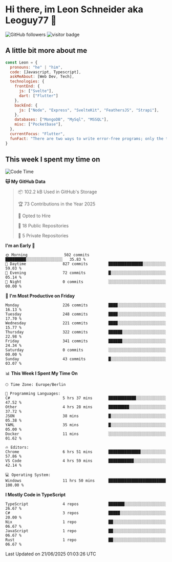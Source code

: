 # Hi there, im Leon Schneider aka Leoguy77 👋

![GitHub followers](https://img.shields.io/github/followers/leoguy77.svg?style=social&label=Followers) ![visitor badge](https://vbr.nathanchung.dev/badge?page_id=Leoguy77)

## A little bit more about me

```javascript
const Leon = {
  pronouns: "he" | "him",
  code: [Javascript, Typescript],
  askMeAbout: [Web Dev, Tech],
  technologies: {
    frontEnd: {
      js: ["Svelte"],
      dart: ["Flutter"]
    },
    backEnd: {
      js: ["Node", "Express", "SvelteKit", "FeathersJS", "Strapi"],
    },
    databases: ["MongoDB", "MySql", "MSSQL"],
    misc: ["Pocketbase"],
  },
  currentFocus: "Flutter",
  funFact: "There are two ways to write error-free programs; only the third one works"
}
```

## This week I spent my time on

<!--START_SECTION:waka-->
![Code Time](http://img.shields.io/badge/Code%20Time-596%20hrs%2056%20mins-blue)

**🐱 My GitHub Data** 

> 📦 102.2 kB Used in GitHub's Storage 
 > 
> 🏆 73 Contributions in the Year 2025
 > 
> 💼 Opted to Hire
 > 
> 📜 18 Public Repositories 
 > 
> 🔑 5 Private Repositories 
 > 
**I'm an Early 🐤** 

```text
🌞 Morning                502 commits         █████████░░░░░░░░░░░░░░░░   35.83 % 
🌆 Daytime                827 commits         ███████████████░░░░░░░░░░   59.03 % 
🌃 Evening                72 commits          █░░░░░░░░░░░░░░░░░░░░░░░░   05.14 % 
🌙 Night                  0 commits           ░░░░░░░░░░░░░░░░░░░░░░░░░   00.00 % 
```
📅 **I'm Most Productive on Friday** 

```text
Monday                   226 commits         ████░░░░░░░░░░░░░░░░░░░░░   16.13 % 
Tuesday                  248 commits         ████░░░░░░░░░░░░░░░░░░░░░   17.70 % 
Wednesday                221 commits         ████░░░░░░░░░░░░░░░░░░░░░   15.77 % 
Thursday                 322 commits         ██████░░░░░░░░░░░░░░░░░░░   22.98 % 
Friday                   341 commits         ██████░░░░░░░░░░░░░░░░░░░   24.34 % 
Saturday                 0 commits           ░░░░░░░░░░░░░░░░░░░░░░░░░   00.00 % 
Sunday                   43 commits          █░░░░░░░░░░░░░░░░░░░░░░░░   03.07 % 
```


📊 **This Week I Spent My Time On** 

```text
🕑︎ Time Zone: Europe/Berlin

💬 Programming Languages: 
C#                       5 hrs 37 mins       ████████████░░░░░░░░░░░░░   47.52 % 
Other                    4 hrs 28 mins       █████████░░░░░░░░░░░░░░░░   37.72 % 
JSON                     38 mins             █░░░░░░░░░░░░░░░░░░░░░░░░   05.38 % 
YAML                     35 mins             █░░░░░░░░░░░░░░░░░░░░░░░░   05.00 % 
Docker                   11 mins             ░░░░░░░░░░░░░░░░░░░░░░░░░   01.62 % 

🔥 Editors: 
Chrome                   6 hrs 51 mins       ██████████████░░░░░░░░░░░   57.86 % 
VS Code                  4 hrs 59 mins       ███████████░░░░░░░░░░░░░░   42.14 % 

💻 Operating System: 
Windows                  11 hrs 50 mins      █████████████████████████   100.00 % 
```

**I Mostly Code in TypeScript** 

```text
TypeScript               4 repos             ███████░░░░░░░░░░░░░░░░░░   26.67 % 
C#                       3 repos             █████░░░░░░░░░░░░░░░░░░░░   20.00 % 
Nix                      1 repo              ██░░░░░░░░░░░░░░░░░░░░░░░   06.67 % 
JavaScript               1 repo              ██░░░░░░░░░░░░░░░░░░░░░░░   06.67 % 
Rust                     1 repo              ██░░░░░░░░░░░░░░░░░░░░░░░   06.67 % 
```




 Last Updated on 21/06/2025 01:03:26 UTC
<!--END_SECTION:waka-->
